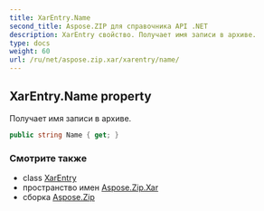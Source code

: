 ```yaml
---
title: XarEntry.Name
second_title: Aspose.ZIP для справочника API .NET
description: XarEntry свойство. Получает имя записи в архиве.
type: docs
weight: 60
url: /ru/net/aspose.zip.xar/xarentry/name/
---
```

## XarEntry.Name property

Получает имя записи в архиве.

```csharp
public string Name { get; }
```

### Смотрите также

* class [XarEntry](../)
* пространство имен [Aspose.Zip.Xar](../../xarentry/)
* сборка [Aspose.Zip](../../../)


